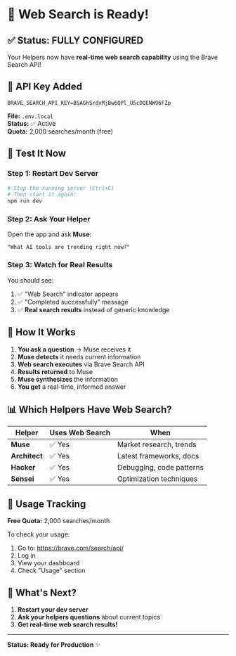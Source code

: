 # 🎉 Web Search is Ready!

## ✅ Status: FULLY CONFIGURED

Your Helpers now have **real-time web search capability** using the Brave Search API!

## 🔑 API Key Added

```
BRAVE_SEARCH_API_KEY=BSAGhSrdxMjBw6QPl_U5cDQENW96FZp
```

**File:** `.env.local`  
**Status:** ✅ Active  
**Quota:** 2,000 searches/month (free)

## 🧪 Test It Now

### Step 1: Restart Dev Server
```bash
# Stop the running server (Ctrl+C)
# Then start it again:
npm run dev
```

### Step 2: Ask Your Helper
Open the app and ask **Muse**:
```
"What AI tools are trending right now?"
```

### Step 3: Watch for Real Results

You should see:
1. ✅ "Web Search" indicator appears
2. ✅ "Completed successfully" message
3. ✅ **Real search results** instead of generic knowledge

## 🚀 How It Works

1. **You ask a question** → Muse receives it
2. **Muse detects** it needs current information
3. **Web search executes** via Brave Search API
4. **Results returned** to Muse
5. **Muse synthesizes** the information
6. **You get** a real-time, informed answer

## 📊 Which Helpers Have Web Search?

| Helper | Uses Web Search | When |
|--------|-----------------|------|
| **Muse** | ✅ Yes | Market research, trends |
| **Architect** | ✅ Yes | Latest frameworks, docs |
| **Hacker** | ✅ Yes | Debugging, code patterns |
| **Sensei** | ✅ Yes | Optimization techniques |

## 💾 Usage Tracking

**Free Quota:** 2,000 searches/month

To check your usage:
1. Go to: https://brave.com/search/api/
2. Log in
3. View your dashboard
4. Check "Usage" section

## 🎯 What's Next?

1. **Restart your dev server**
2. **Ask your helpers questions** about current topics
3. **Get real-time web search results!**

---

**Status: Ready for Production** ✨
